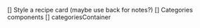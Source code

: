 [] Style a recipe card (maybe use back for notes?)
[] Categories components
    [] categoriesContainer
    